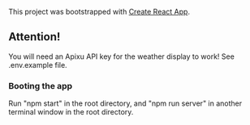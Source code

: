 This project was bootstrapped with [Create React App](https://github.com/facebook/create-react-app).

## Attention!

You will need an Apixu API key for the weather display to work! See .env.example file.

### Booting the app

Run "npm start" in the root directory, and "npm run server" in another terminal window in the root directory.